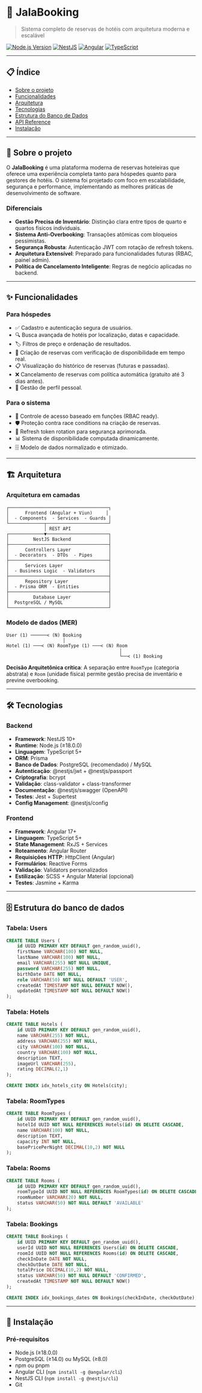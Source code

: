 
# 🏨 JalaBooking

> Sistema completo de reservas de hotéis com arquitetura moderna e escalável

[![Node.js Version](https://img.shields.io/badge/node-%3E%3D18.0.0-brightgreen)](https://nodejs.org/)
[![NestJS](https://img.shields.io/badge/NestJS-10.0-red)](https://nestjs.com/)
[![Angular](https://img.shields.io/badge/Angular-17-red)](https://angular.io/)
[![TypeScript](https://img.shields.io/badge/TypeScript-5.0-blue)](https://www.typescriptlang.org/)

---

## 📋 Índice

- [Sobre o projeto](#-sobre-o-projeto)
- [Funcionalidades](#-funcionalidades)
- [Arquitetura](#-arquitetura)
- [Tecnologias](#-tecnologias)
- [Estrutura do Banco de Dados](#-estrutura-do-banco-de-dados)
- [API Reference](#-api-reference)
- [Instalação](#-instalação)

---

## 🎯 Sobre o projeto

O **JalaBooking** é uma plataforma moderna de reservas hoteleiras que oferece uma experiência completa tanto para hóspedes quanto para gestores de hotéis. O sistema foi projetado com foco em escalabilidade, segurança e performance, implementando as melhores práticas de desenvolvimento de software.

### Diferenciais

- **Gestão Precisa de Inventário**: Distinção clara entre tipos de quarto e quartos físicos individuais.
- **Sistema Anti-Overbooking**: Transações atômicas com bloqueios pessimistas.
- **Segurança Robusta**: Autenticação JWT com rotação de refresh tokens.
- **Arquitetura Extensível**: Preparado para funcionalidades futuras (RBAC, painel admin).
- **Política de Cancelamento Inteligente**: Regras de negócio aplicadas no backend.

---

## ✨ Funcionalidades

### Para hóspedes

- ✅ Cadastro e autenticação segura de usuários.
- 🔍 Busca avançada de hotéis por localização, datas e capacidade.
- 🏷️ Filtros de preço e ordenação de resultados.
- 📅 Criação de reservas com verificação de disponibilidade em tempo real.
- 📋 Visualização do histórico de reservas (futuras e passadas).
- ❌ Cancelamento de reservas com política automática (gratuito até 3 dias antes).
- 👤 Gestão de perfil pessoal.

### Para o sistema

- 🔐 Controle de acesso baseado em funções (RBAC ready).
- 🛡️ Proteção contra race conditions na criação de reservas.
- 🔄 Refresh token rotation para segurança aprimorada.
- 📊 Sistema de disponibilidade computada dinamicamente.
- 🗄️ Modelo de dados normalizado e otimizado.

---

## 🏗️ Arquitetura

### Arquitetura em camadas

```plaintext
┌─────────────────────────────────────┐
│      Frontend (Angular + Viun)     │
│  - Components  - Services  - Guards │
└─────────────┬───────────────────────┘
			  │ REST API
┌─────────────▼───────────────────────┐
│         NestJS Backend              │
├─────────────────────────────────────┤
│      Controllers Layer              │
│  - Decorators  - DTOs  - Pipes      │
├─────────────────────────────────────┤
│      Services Layer                 │
│  - Business Logic  - Validators     │
├─────────────────────────────────────┤
│      Repository Layer               │
│  - Prisma ORM  - Entities           │
├─────────────────────────────────────┤
│         Database Layer              │
│  PostgreSQL / MySQL                 │
└─────────────────────────────────────┘
```

### Modelo de dados (MER)

```plaintext
User (1) ──────< (N) Booking
					 │
Hotel (1) ───< (N) RoomType (1) ───< (N) Room
										  │
										  └──< (1) Booking
```

**Decisão Arquitetônica crítica**: A separação entre `RoomType` (categoria abstrata) e `Room` (unidade física) permite gestão precisa de inventário e previne overbooking.

---

## 🛠️ Tecnologias

### Backend

- **Framework**: NestJS 10+
- **Runtime**: Node.js (≥18.0.0)
- **Linguagem**: TypeScript 5+
- **ORM**: Prisma
- **Banco de Dados**: PostgreSQL (recomendado) / MySQL
- **Autenticação**: @nestjs/jwt + @nestjs/passport
- **Criptografia**: bcrypt
- **Validação**: class-validator + class-transformer
- **Documentação**: @nestjs/swagger (OpenAPI)
- **Testes**: Jest + Supertest
- **Config Management**: @nestjs/config

### Frontend

- **Framework**: Angular 17+
- **Linguagem**: TypeScript 5+
- **State Management**: RxJS + Services
- **Roteamento**: Angular Router
- **Requisições HTTP**: HttpClient (Angular)
- **Formulários**: Reactive Forms
- **Validação**: Validators personalizados
- **Estilização**: SCSS + Angular Material (opcional)
- **Testes**: Jasmine + Karma

---

## 🗄️ Estrutura do banco de dados

### Tabela: Users

```sql
CREATE TABLE Users (
	id UUID PRIMARY KEY DEFAULT gen_random_uuid(),
	firstName VARCHAR(100) NOT NULL,
	lastName VARCHAR(100) NOT NULL,
	email VARCHAR(255) NOT NULL UNIQUE,
	password VARCHAR(255) NOT NULL,
	birthDate DATE NOT NULL,
	role VARCHAR(50) NOT NULL DEFAULT 'USER',
	createdAt TIMESTAMP NOT NULL DEFAULT NOW(),
	updatedAt TIMESTAMP NOT NULL DEFAULT NOW()
);
```

### Tabela: Hotels

```sql
CREATE TABLE Hotels (
	id UUID PRIMARY KEY DEFAULT gen_random_uuid(),
	name VARCHAR(255) NOT NULL,
	address VARCHAR(255) NOT NULL,
	city VARCHAR(100) NOT NULL,
	country VARCHAR(100) NOT NULL,
	description TEXT,
	imageUrl VARCHAR(255),
	rating DECIMAL(2,1)
);

CREATE INDEX idx_hotels_city ON Hotels(city);
```

### Tabela: RoomTypes

```sql
CREATE TABLE RoomTypes (
	id UUID PRIMARY KEY DEFAULT gen_random_uuid(),
	hotelId UUID NOT NULL REFERENCES Hotels(id) ON DELETE CASCADE,
	name VARCHAR(100) NOT NULL,
	description TEXT,
	capacity INT NOT NULL,
	basePricePerNight DECIMAL(10,2) NOT NULL
);
```

### Tabela: Rooms

```sql
CREATE TABLE Rooms (
	id UUID PRIMARY KEY DEFAULT gen_random_uuid(),
	roomTypeId UUID NOT NULL REFERENCES RoomTypes(id) ON DELETE CASCADE,
	roomNumber VARCHAR(20) NOT NULL,
	status VARCHAR(50) NOT NULL DEFAULT 'AVAILABLE'
);
```

### Tabela: Bookings

```sql
CREATE TABLE Bookings (
	id UUID PRIMARY KEY DEFAULT gen_random_uuid(),
	userId UUID NOT NULL REFERENCES Users(id) ON DELETE CASCADE,
	roomId UUID NOT NULL REFERENCES Rooms(id) ON DELETE CASCADE,
	checkInDate DATE NOT NULL,
	checkOutDate DATE NOT NULL,
	totalPrice DECIMAL(10,2) NOT NULL,
	status VARCHAR(50) NOT NULL DEFAULT 'CONFIRMED',
	createdAt TIMESTAMP NOT NULL DEFAULT NOW()
);

CREATE INDEX idx_bookings_dates ON Bookings(checkInDate, checkOutDate);
```

---

## 🚀 Instalação

### Pré-requisitos

- Node.js (≥18.0.0)
- PostgreSQL (≥14.0) ou MySQL (≥8.0)
- npm ou pnpm
- Angular CLI (`npm install -g @angular/cli`)
- NestJS CLI (`npm install -g @nestjs/cli`)
- Git


